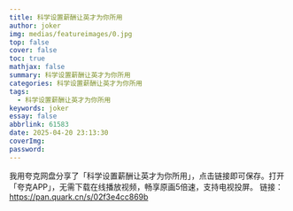 ```yaml
---
title: 科学设置薪酬让英才为你所用
author: joker
img: medias/featureimages/0.jpg
top: false
cover: false
toc: true
mathjax: false
summary: 科学设置薪酬让英才为你所用
categories: 科学设置薪酬让英才为你所用
tags:
  - 科学设置薪酬让英才为你所用
keywords: joker
essay: false
abbrlink: 61583
date: 2025-04-20 23:13:30
coverImg:
password:
---
```


我用夸克网盘分享了「科学设置薪酬让英才为你所用」，点击链接即可保存。打开「夸克APP」，无需下载在线播放视频，畅享原画5倍速，支持电视投屏。
链接：https://pan.quark.cn/s/02f3e4cc869b

